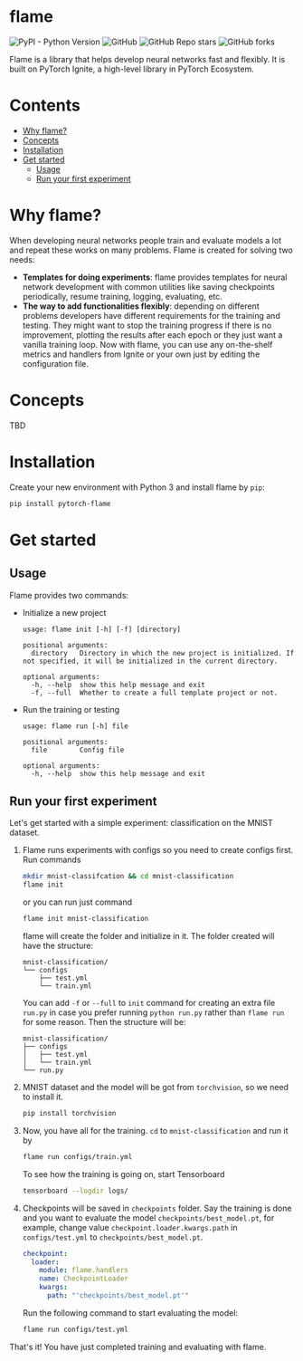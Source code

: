 # flame

![PyPI - Python Version](https://img.shields.io/pypi/pyversions/torch) ![GitHub](https://img.shields.io/github/license/tronglh241/flame) ![GitHub Repo stars](https://img.shields.io/github/stars/tronglh241/flame) ![GitHub forks](https://img.shields.io/github/forks/tronglh241/flame)

Flame is a library that helps develop neural networks fast and flexibly. It is built on PyTorch Ignite, a high-level library in PyTorch Ecosystem.

# Contents

- [Why flame?](#why-flame-)
- [Concepts](#concepts)
- [Installation](#installation)
- [Get started](#get-started)
    - [Usage](#usage)
    - [Run your first experiment](#run-your-first-experiment)

# Why flame?

When developing neural networks people train and evaluate models a lot and repeat these works on many problems. Flame is created for solving two needs:
- **Templates for doing experiments**: flame provides templates for neural network development with common utilities like saving checkpoints periodically, resume training, logging, evaluating, etc.
- **The way to add functionalities flexibly**: depending on different problems developers have different requirements for the training and testing. They might want to stop the training progress if there is no improvement, plotting the results after each epoch or they just want a vanilla training loop. Now with flame, you can use any on-the-shelf metrics and handlers from Ignite or your own just by editing the configuration file.

# Concepts
TBD
# Installation

Create your new environment with Python 3 and install flame by `pip`:
```bash
pip install pytorch-flame
```
# Get started

## Usage

Flame provides two commands:
- Initialize a new project
    ```
    usage: flame init [-h] [-f] [directory]

    positional arguments:
      directory   Directory in which the new project is initialized. If not specified, it will be initialized in the current directory.

    optional arguments:
      -h, --help  show this help message and exit
      -f, --full  Whether to create a full template project or not.
    ```
- Run the training or testing
    ```
    usage: flame run [-h] file

    positional arguments:
      file        Config file

    optional arguments:
      -h, --help  show this help message and exit
    ```

## Run your first experiment

Let's get started with a simple experiment: classification on the MNIST dataset.

1. Flame runs experiments with configs so you need to create configs first. Run commands
    ```bash
    mkdir mnist-classifcation && cd mnist-classification
    flame init
    ```
    or you can run just command
    ```bash
    flame init mnist-classification
    ```
    flame will create the folder and initialize in it. The folder created will have the structure:
    ```
    mnist-classification/
    └── configs
        ├── test.yml
        └── train.yml
    ```
    You can add `-f` or `--full` to `init` command for creating an extra file `run.py` in case you prefer running `python run.py` rather than `flame run` for some reason. Then the structure will be:
    ```
    mnist-classification/
    ├── configs
    │   ├── test.yml
    │   └── train.yml
    └── run.py
    ```
2. MNIST dataset and the model will be got from `torchvision`, so we need to install it.
    ```bash
    pip install torchvision
    ```
3. Now, you have all for the training. `cd` to `mnist-classification` and run it by
    ```bash
    flame run configs/train.yml
    ```
    To see how the training is going on, start Tensorboard
    ```bash
    tensorboard --logdir logs/
    ```
4. Checkpoints will be saved in `checkpoints` folder. Say the training is done and you want to evaluate the model `checkpoints/best_model.pt`, for example, change value `checkpoint.loader.kwargs.path` in `configs/test.yml` to `checkpoints/best_model.pt`.
    ```yaml
    checkpoint:
      loader:
        module: flame.handlers
        name: CheckpointLoader
        kwargs:
          path: "'checkpoints/best_model.pt'"
    ```
    Run the following command to start evaluating the model:
    ```bash
    flame run configs/test.yml
    ```

That's it! You have just completed training and evaluating with flame.

